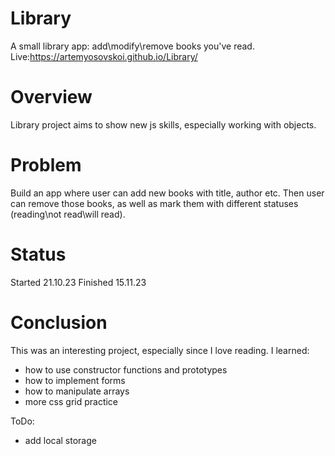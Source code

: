 # Library
A small library app: add\modify\remove books you've read.
Live:https://artemyosovskoi.github.io/Library/
# Overview
Library project aims to show new js skills, especially working with objects.
# Problem
Build an app where user can add new books with title, author etc. Then user can remove those books, as well as mark them with different statuses (reading\not read\will read).
# Status
Started 21.10.23
Finished 15.11.23
# Conclusion
This was an interesting project, especially since I love reading. 
I learned: 
- how to use constructor functions and prototypes
- how to implement forms
- how to manipulate arrays
- more css grid practice

ToDo:
- add local storage
